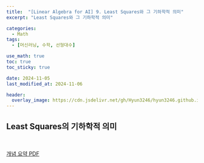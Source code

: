 ```yaml
---
title:  "[Linear Algebra for AI] 9. Least Squares와 그 기하학적 의미"
excerpt: "Least Squares와 그 기하학적 의미"

categories:
  - Math
tags:
  - [머신러닝, 수학, 선형대수]

use_math: true
toc: true
toc_sticky: true

date: 2024-11-05
last_modified_at: 2024-11-06

header:
  overlay_image: https://cdn.jsdelivr.net/gh/Hyun3246/hyun3246.github.io@master/image/overlay image/Linear Algebra for AI.png
---
```

## Least Squares의 기하학적 의미

<br/>

[개념 요약 PDF](https://github.com/Hyun3246/Code-Warehouse/blob/868a891d84f760bc75a712ee9522acb77bda2be7/Linear%20Algebra%20for%20AI/9.%20Least%20Squares%EC%99%80%20%EA%B7%B8%20%EA%B8%B0%ED%95%98%ED%95%99%EC%A0%81%20%EC%9D%98%EB%AF%B8.pdf)

